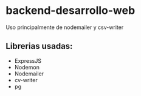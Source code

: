 # backend-desarrollo-web
Uso principalmente de nodemailer y csv-writer

## Librerias usadas:

- ExpressJS
- Nodemon
- Nodemailer
- cv-writer
- pg
